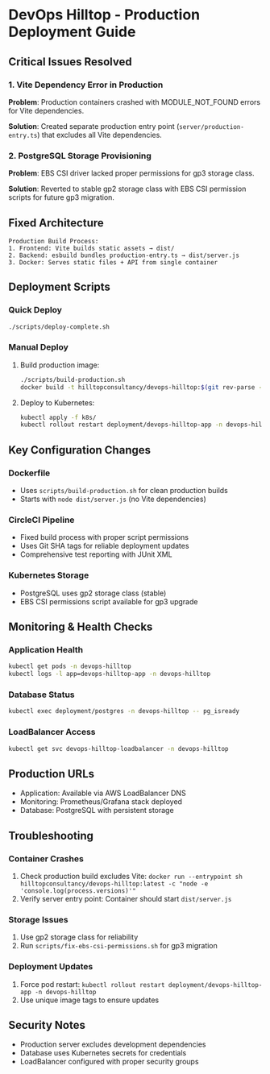 # DevOps Hilltop - Production Deployment Guide

## Critical Issues Resolved

### 1. Vite Dependency Error in Production
**Problem**: Production containers crashed with MODULE_NOT_FOUND errors for Vite dependencies.

**Solution**: Created separate production entry point (`server/production-entry.ts`) that excludes all Vite dependencies.

### 2. PostgreSQL Storage Provisioning
**Problem**: EBS CSI driver lacked proper permissions for gp3 storage class.

**Solution**: Reverted to stable gp2 storage class with EBS CSI permission scripts for future gp3 migration.

## Fixed Architecture

```
Production Build Process:
1. Frontend: Vite builds static assets → dist/
2. Backend: esbuild bundles production-entry.ts → dist/server.js
3. Docker: Serves static files + API from single container
```

## Deployment Scripts

### Quick Deploy
```bash
./scripts/deploy-complete.sh
```

### Manual Deploy
1. Build production image:
   ```bash
   ./scripts/build-production.sh
   docker build -t hilltopconsultancy/devops-hilltop:$(git rev-parse --short HEAD) .
   ```

2. Deploy to Kubernetes:
   ```bash
   kubectl apply -f k8s/
   kubectl rollout restart deployment/devops-hilltop-app -n devops-hilltop
   ```

## Key Configuration Changes

### Dockerfile
- Uses `scripts/build-production.sh` for clean production builds
- Starts with `node dist/server.js` (no Vite dependencies)

### CircleCI Pipeline
- Fixed build process with proper script permissions
- Uses Git SHA tags for reliable deployment updates
- Comprehensive test reporting with JUnit XML

### Kubernetes Storage
- PostgreSQL uses gp2 storage class (stable)
- EBS CSI permissions script available for gp3 upgrade

## Monitoring & Health Checks

### Application Health
```bash
kubectl get pods -n devops-hilltop
kubectl logs -l app=devops-hilltop-app -n devops-hilltop
```

### Database Status
```bash
kubectl exec deployment/postgres -n devops-hilltop -- pg_isready
```

### LoadBalancer Access
```bash
kubectl get svc devops-hilltop-loadbalancer -n devops-hilltop
```

## Production URLs
- Application: Available via AWS LoadBalancer DNS
- Monitoring: Prometheus/Grafana stack deployed
- Database: PostgreSQL with persistent storage

## Troubleshooting

### Container Crashes
1. Check production build excludes Vite: `docker run --entrypoint sh hilltopconsultancy/devops-hilltop:latest -c "node -e 'console.log(process.versions)'"`
2. Verify server entry point: Container should start `dist/server.js`

### Storage Issues
1. Use gp2 storage class for reliability
2. Run `scripts/fix-ebs-csi-permissions.sh` for gp3 migration

### Deployment Updates
1. Force pod restart: `kubectl rollout restart deployment/devops-hilltop-app -n devops-hilltop`
2. Use unique image tags to ensure updates

## Security Notes
- Production server excludes development dependencies
- Database uses Kubernetes secrets for credentials
- LoadBalancer configured with proper security groups